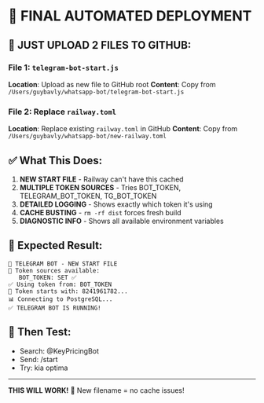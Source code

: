 # 🚀 FINAL AUTOMATED DEPLOYMENT

## 📁 **JUST UPLOAD 2 FILES TO GITHUB:**

### **File 1: `telegram-bot-start.js`**
**Location**: Upload as new file to GitHub root
**Content**: Copy from `/Users/guybavly/whatsapp-bot/telegram-bot-start.js`

### **File 2: Replace `railway.toml`**
**Location**: Replace existing `railway.toml` in GitHub
**Content**: Copy from `/Users/guybavly/whatsapp-bot/new-railway.toml`

## ✅ **What This Does:**

1. **NEW START FILE** - Railway can't have this cached
2. **MULTIPLE TOKEN SOURCES** - Tries BOT_TOKEN, TELEGRAM_BOT_TOKEN, TG_BOT_TOKEN  
3. **DETAILED LOGGING** - Shows exactly which token it's using
4. **CACHE BUSTING** - `rm -rf dist` forces fresh build
5. **DIAGNOSTIC INFO** - Shows all available environment variables

## 🎯 **Expected Result:**

```
🚀 TELEGRAM BOT - NEW START FILE
🔑 Token sources available:
   BOT_TOKEN: SET ✅
✅ Using token from: BOT_TOKEN  
🎯 Token starts with: 8241961782...
📊 Connecting to PostgreSQL...
✅ TELEGRAM BOT IS RUNNING!
```

## 📱 **Then Test:**
- Search: @KeyPricingBot
- Send: /start
- Try: kia optima

---

**THIS WILL WORK!** 🎉 New filename = no cache issues!
